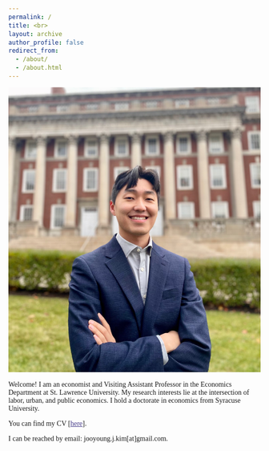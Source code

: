 ```yaml
---
permalink: /
title: <br>
layout: archive
author_profile: false
redirect_from: 
  - /about/
  - /about.html
---
```




<body>

 
<!-- <div class="container" style="max-width:100%"> -->
<div class="container2">
  
<!-- <div class="image" style="width:40%"> -->
<div class="img">
<img src="images/profile_maxwell1.png">
</div>
<!-- <div class="text" style="width:60%"> -->
<div class="text">
<p style="font-family:verdana">Welcome! I am an economist and Visiting Assistant Professor in the Economics Department at St. Lawrence University. My research interests lie at the intersection of labor, urban, and public economics. I hold a doctorate in economics from Syracuse University.</p>  


<!--
<p style="font-family:verdana"> I enjoy working with people and communicating ideas in both informal and formal settings.</p>


<p style="font-family:verdana">I hold a doctorate in economics from Syracuse University.</p>
-->
<p style="font-family:verdana">You can find my CV [<a href="https://www.dropbox.com/scl/fi/5cx0wgzmahkogqrsmwnx5/CV_JooyoungKim.pdf?rlkey=vp7ja27ulj643gww0idqcy70a&dl=0" target="_blank" style="font-family:verdana; color: darkslateblue; text-decoration: underline;text-decoration-style: solid;text-decoration-color: 007AFF;">here</a>].</p>

<p style="font-family:verdana">I can be reached by email: jooyoung.j.kim[at]gmail.com.</p>

<br>

</div>
</div>
 



</body>
